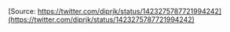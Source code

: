 [Source: https://twitter.com/diprjk/status/1423275787721994242](https://twitter.com/diprjk/status/1423275787721994242)